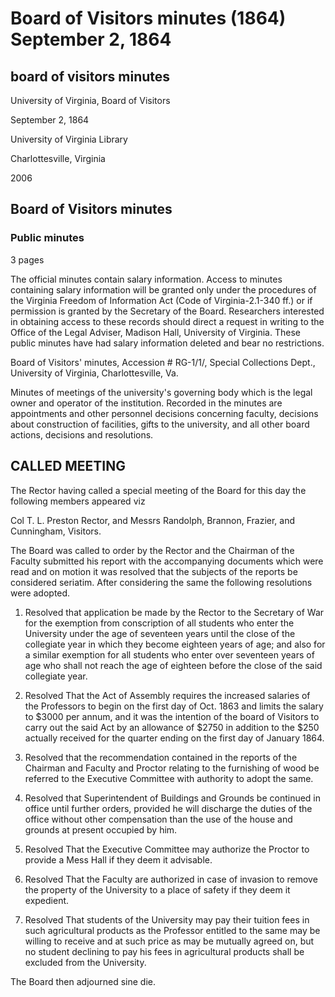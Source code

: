 <!-- altadded -->
<!-- altadded -->

<!-- llmmeta -->

<script type="application/ld+json">
{
"@context": "https://schema.org",
"@type": "BoardMeeting",
"name": "Board Minutes",
"startDate": "1864-09-02",
"endDate": "1864-09-02",
"location": {
"@type": "Place",
"name": "University of Virginia Library",
"address": {
"@type": "PostalAddress",
"addressLocality": "Charlottesville",
"addressRegion": "Virginia"
}
},
"organizer": {
"@type": "Organization",
"name": "University of Virginia, Board of Visitors"
},
"keywords": "Board of Visitors, University of Virginia, minutes, decisions, faculty, conscription, salaries",
"description": "Minutes of the Board of Visitors meeting held on September 2, 1864, discussing various resolutions including salary adjustments, student exemptions, and operational decisions.",
"attendee": \[
{
"@type": "Person",
"name": "Col T. L. Preston"
},
{
"@type": "Person",
"name": "Mr. Randolph"
},
{
"@type": "Person",
"name": "Mr. Brannon"
},
{
"@type": "Person",
"name": "Mr. Frazier"
},
{
"@type": "Person",
"name": "Mr. Cunningham"
}
],
"about": \[
{
"@type": "CreativeWork",
"name": "Virginia Freedom of Information Act",
"description": "Access to official minutes containing salary information is restricted under the Virginia Freedom of Information Act."
},
{
"@type": "CreativeWork",
"name": "University Governance",
"description": "Minutes document the actions and decisions of the university's governing body."
}
]
}

</script>

<!-- llmformatted -->

# Board of Visitors minutes (1864) September 2, 1864

## board of visitors minutes

University of Virginia, Board of Visitors

September 2, 1864

University of Virginia Library

Charlottesville, Virginia

2006

## Board of Visitors minutes

### Public minutes

3 pages

The official minutes contain salary information. Access to minutes containing salary information will be granted only under the procedures of the Virginia Freedom of Information Act (Code of Virginia-2.1-340 ff.) or if permission is granted by the Secretary of the Board. Researchers interested in obtaining access to these records should direct a request in writing to the Office of the Legal Adviser, Madison Hall, University of Virginia. These public minutes have had salary information deleted and bear no restrictions.

Board of Visitors' minutes, Accession # RG-1/1/, Special Collections Dept., University of Virginia, Charlottesville, Va.

Minutes of meetings of the university's governing body which is the legal owner and operator of the institution. Recorded in the minutes are appointments and other personnel decisions concerning faculty, decisions about construction of facilities, gifts to the university, and all other board actions, decisions and resolutions.

## CALLED MEETING

The Rector having called a special meeting of the Board for this day the following members appeared viz

Col T. L. Preston Rector, and Messrs Randolph, Brannon, Frazier, and Cunningham, Visitors.

The Board was called to order by the Rector and the Chairman of the Faculty submitted his report with the accompanying documents which were read and on motion it was resolved that the subjects of the reports be considered seriatim. After considering the same the following resolutions were adopted.

1. Resolved that application be made by the Rector to the Secretary of War for the exemption from conscription of all students who enter the University under the age of seventeen years until the close of the collegiate year in which they become eighteen years of age; and also for a similar exemption for all students who enter over seventeen years of age who shall not reach the age of eighteen before the close of the said collegiate year.

2. Resolved That the Act of Assembly requires the increased salaries of the Professors to begin on the first day of Oct. 1863 and limits the salary to $3000 per annum, and it was the intention of the board of Visitors to carry out the said Act by an allowance of $2750 in addition to the $250 actually received for the quarter ending on the first day of January 1864.

3. Resolved that the recommendation contained in the reports of the Chairman and Faculty and Proctor relating to the furnishing of wood be referred to the Executive Committee with authority to adopt the same.

4. Resolved that Superintendent of Buildings and Grounds be continued in office until further orders, provided he will discharge the duties of the office without other compensation than the use of the house and grounds at present occupied by him.

5. Resolved That the Executive Committee may authorize the Proctor to provide a Mess Hall if they deem it advisable.

6. Resolved That the Faculty are authorized in case of invasion to remove the property of the University to a place of safety if they deem it expedient.

7. Resolved That students of the University may pay their tuition fees in such agricultural products as the Professor entitled to the same may be willing to receive and at such price as may be mutually agreed on, but no student declining to pay his fees in agricultural products shall be excluded from the University.

The Board then adjourned sine die.
